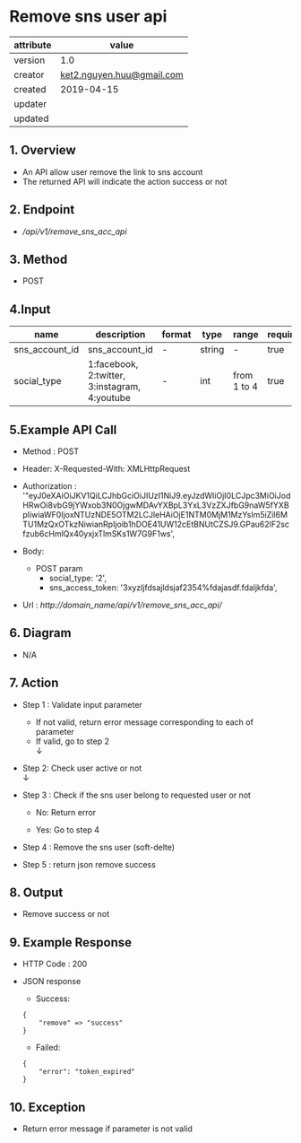 # Remove sns user api   

| attribute | value |
|-----------|-------|
| version   | 1.0   |
| creator   | ket2.nguyen.huu@gmail.com |
| created   | 2019-04-15 |
| updater   | 
| updated   |  |

## 1. Overview 

- An API allow user remove the link to sns account
- The returned API will indicate the action success or not

## 2. Endpoint

- */api/v1/remove_sns_acc_api*

## 3. Method

- POST

## 4.Input 

name  | description| format | type | range | required
--- | ---| ---| ---|---|---
sns_account_id|sns_account_id|-|string|-|true
social_type|1:facebook, 2:twitter, 3:instagram, 4:youtube|-|int|from 1 to 4|true

## 5.Example API Call

- Method : POST

- Header: X-Requested-With: XMLHttpRequest
- Authorization : '"eyJ0eXAiOiJKV1QiLCJhbGciOiJIUzI1NiJ9.eyJzdWIiOjI0LCJpc3MiOiJodHRwOi8vbG9jYWxob3N0OjgwMDAvYXBpL3YxL3VzZXJfbG9naW5fYXBpIiwiaWF0IjoxNTUzNDE5OTM2LCJleHAiOjE1NTM0MjM1MzYsIm5iZiI6MTU1MzQxOTkzNiwianRpIjoib1hDOE41UW12cEtBNUtCZSJ9.GPau62lF2scfzub6cHmlQx40yxjxTlmSKs1W7G9F1ws',

- Body: 
    - POST param
        - social_type: '2',
        - sns_access_token: '3xyzljfdsajldsjaf2354%fdajasdf.fdaljkfda',
        
- Url : *http://domain_name/api/v1/remove_sns_acc_api/*

## 6. Diagram 

- N/A

## 7. Action

- Step 1 : Validate input parameter
    + If not valid, return error message corresponding to each of parameter
    + If valid, go to step 2          
    ↓
- Step 2: Check user active or not    
    ↓
 
- Step 3 : Check if the sns user belong to requested user or not
   + No: Return error
             
   + Yes: Go to step 4
 
    
- Step 4 : Remove the sns user (soft-delte)

- Step 5 : return json remove success

## 8. Output

- Remove success or not

## 9. Example Response 

- HTTP Code : 200

- JSON response 
    
    + Success:
    
    ```
    {
        "remove" => "success"
    }
    ```
    
    + Failed: 
    
    ```
    {
        "error": "token_expired"
    }
    ```

## 10. Exception

- Return error message if parameter is not valid 
